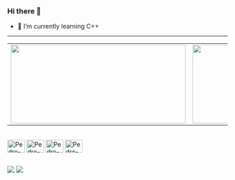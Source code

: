 ### Hi there 👋

- 🌱 I’m currently learning C++

---

 <table>
  <tr>
    
   <td>
  <a href="https://github.com/PedroVian9">
  <img height="180em" width="400" src="https://github-readme-stats.vercel.app/api?username=pedrovian9&show_icons=true&theme=dark&include_all_commits=true&count_private=true"/>
   </td>

   <td>
  <img height="180em" width="400" src="https://github-readme-stats.vercel.app/api/top-langs/?username=pedrovian9&layout=compact&langs_count=16&theme=dark"/>
   </td>
   
   </tr>
   </table>
   



    
<div style="display: inline_block"><br>


  
  <img align="center" alt="Pedro-++" height="30" width="40" src="https://cdn.jsdelivr.net/gh/devicons/devicon/icons/cplusplus/cplusplus-original.svg" /> 
  <img align="center" alt="Pedro-++" height="30" width="40" src="https://cdn.jsdelivr.net/gh/devicons/devicon/icons/qt/qt-original.svg" /> 
  <img align="center" alt="Pedro-++" height="30" width="40" src="https://cdn.jsdelivr.net/gh/devicons/devicon/icons/linux/linux-original.svg" /> 
  <img align="center" alt="Pedro-++" height="30" width="40" src="https://cdn.jsdelivr.net/gh/devicons/devicon/icons/windows8/windows8-original.svg" /> 
</div>
  
  ##
 
<div> 
  <a href="https://www.instagram.com/pedro_vian9/" target="_blank"><img src="https://img.shields.io/badge/-Instagram-%23E4405F?style=for-the-badge&logo=instagram&logoColor=white" target="_blank"></a>
  <a href="https://www.linkedin.com/in/pedro-viana-b359a2263" target="_blank"><img src="https://img.shields.io/badge/-LinkedIn-%230077B5?style=for-the-badge&logo=linkedin&logoColor=white" target="_blank"></a> 

 
</div>
